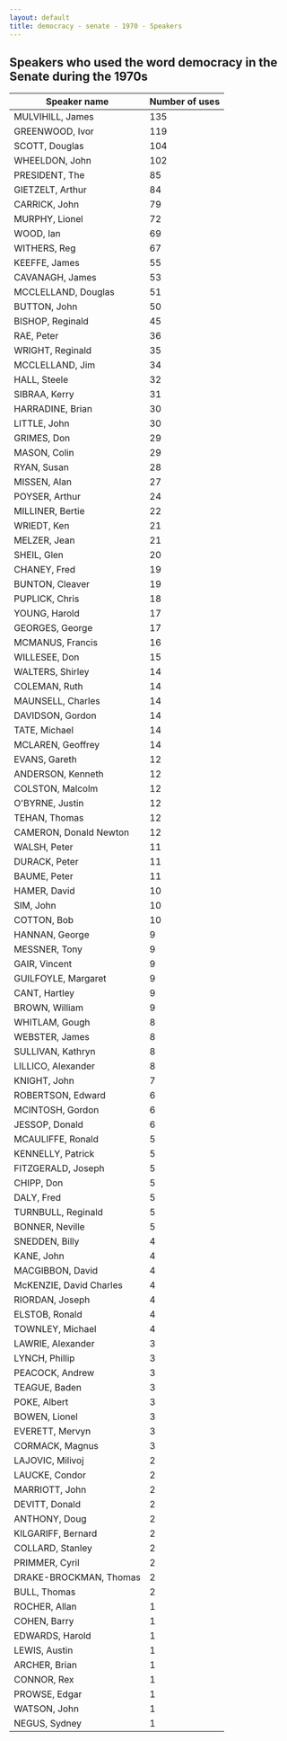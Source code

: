 ```yaml
---
layout: default
title: democracy - senate - 1970 - Speakers
---
```

## Speakers who used the word **democracy** in the Senate during the 1970s

| Speaker name | Number of uses |
|--------------|----------------|
|MULVIHILL, James|135|
|GREENWOOD, Ivor|119|
|SCOTT, Douglas|104|
|WHEELDON, John|102|
|PRESIDENT, The|85|
|GIETZELT, Arthur|84|
|CARRICK, John|79|
|MURPHY, Lionel|72|
|WOOD, Ian|69|
|WITHERS, Reg|67|
|KEEFFE, James|55|
|CAVANAGH, James|53|
|MCCLELLAND, Douglas|51|
|BUTTON, John|50|
|BISHOP, Reginald|45|
|RAE, Peter|36|
|WRIGHT, Reginald|35|
|MCCLELLAND, Jim|34|
|HALL, Steele|32|
|SIBRAA, Kerry|31|
|HARRADINE, Brian|30|
|LITTLE, John|30|
|GRIMES, Don|29|
|MASON, Colin|29|
|RYAN, Susan|28|
|MISSEN, Alan|27|
|POYSER, Arthur|24|
|MILLINER, Bertie|22|
|WRIEDT, Ken|21|
|MELZER, Jean|21|
|SHEIL, Glen|20|
|CHANEY, Fred|19|
|BUNTON, Cleaver|19|
|PUPLICK, Chris|18|
|YOUNG, Harold|17|
|GEORGES, George|17|
|MCMANUS, Francis|16|
|WILLESEE, Don|15|
|WALTERS, Shirley|14|
|COLEMAN, Ruth|14|
|MAUNSELL, Charles|14|
|DAVIDSON, Gordon|14|
|TATE, Michael|14|
|MCLAREN, Geoffrey|14|
|EVANS, Gareth|12|
|ANDERSON, Kenneth|12|
|COLSTON, Malcolm|12|
|O'BYRNE, Justin|12|
|TEHAN, Thomas|12|
|CAMERON, Donald Newton|12|
|WALSH, Peter|11|
|DURACK, Peter|11|
|BAUME, Peter|11|
|HAMER, David|10|
|SIM, John|10|
|COTTON, Bob|10|
|HANNAN, George|9|
|MESSNER, Tony|9|
|GAIR, Vincent|9|
|GUILFOYLE, Margaret|9|
|CANT, Hartley|9|
|BROWN, William|9|
|WHITLAM, Gough|8|
|WEBSTER, James|8|
|SULLIVAN, Kathryn|8|
|LILLICO, Alexander|8|
|KNIGHT, John|7|
|ROBERTSON, Edward|6|
|MCINTOSH, Gordon|6|
|JESSOP, Donald|6|
|MCAULIFFE, Ronald|5|
|KENNELLY, Patrick|5|
|FITZGERALD, Joseph|5|
|CHIPP, Don|5|
|DALY, Fred|5|
|TURNBULL, Reginald|5|
|BONNER, Neville|5|
|SNEDDEN, Billy|4|
|KANE, John|4|
|MACGIBBON, David|4|
|McKENZIE, David Charles|4|
|RIORDAN, Joseph|4|
|ELSTOB, Ronald|4|
|TOWNLEY, Michael|4|
|LAWRIE, Alexander|3|
|LYNCH, Phillip|3|
|PEACOCK, Andrew|3|
|TEAGUE, Baden|3|
|POKE, Albert|3|
|BOWEN, Lionel|3|
|EVERETT, Mervyn|3|
|CORMACK, Magnus|3|
|LAJOVIC, Milivoj|2|
|LAUCKE, Condor|2|
|MARRIOTT, John|2|
|DEVITT, Donald|2|
|ANTHONY, Doug|2|
|KILGARIFF, Bernard|2|
|COLLARD, Stanley|2|
|PRIMMER, Cyril|2|
|DRAKE-BROCKMAN, Thomas|2|
|BULL, Thomas|2|
|ROCHER, Allan|1|
|COHEN, Barry|1|
|EDWARDS, Harold|1|
|LEWIS, Austin|1|
|ARCHER, Brian|1|
|CONNOR, Rex|1|
|PROWSE, Edgar|1|
|WATSON, John|1|
|NEGUS, Sydney|1|
